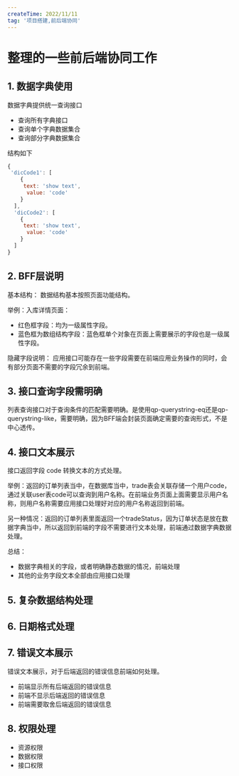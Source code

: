 ```yaml
---
createTime: 2022/11/11
tag: '项目搭建,前后端协同'
---
```

# 整理的一些前后端协同工作

## 1. 数据字典使用

数据字典提供统一查询接口

* 查询所有字典接口
* 查询单个字典数据集合
* 查询部分字典数据集合

结构如下

```js
{
 'dicCode1': [
    {
     text: 'show text',
      value: 'code'
    }
  ],
  'dicCode2': [
    {
     text: 'show text',
      value: 'code'
    }
  ]
}
```

## 2. BFF层说明

基本结构：
数据结构基本按照页面功能结构。

举例：入库详情页面：

* 红色框字段：均为一级属性字段。
* 蓝色框为数组结构字段：蓝色框单个对象在页面上需要展示的字段也是一级属性字段。

隐藏字段说明：
应用接口可能存在一些字段需要在前端应用业务操作的同时，会有部分页面不需要的字段冗余到前端。

## 3. 接口查询字段需明确

列表查询接口对于查询条件的匹配需要明确。是使用qp-querystring-eq还是qp-querystring-like，需要明确，因为BFF端会封装页面确定需要的查询形式，不是中心透传。

## 4. 接口文本展示

接口返回字段 code 转换文本的方式处理。

举例：返回的订单列表当中，在数据库当中，trade表会关联存储一个用户code，通过关联user表code可以查询到用户名称。在前端业务页面上面需要显示用户名称，则用户名称需要应用接口处理好对应的用户名称返回到前端。

另一种情况：返回的订单列表里面返回一个tradeStatus，因为订单状态是放在数据字典当中，所以返回到前端的字段不需要进行文本处理，前端通过数据字典数据处理。

总结：

* 数据字典相关的字段，或者明确静态数据的情况，前端处理
* 其他的业务字段文本全部由应用接口处理

## 5. 复杂数据结构处理

## 6. 日期格式处理

## 7. 错误文本展示

错误文本展示，对于后端返回的错误信息前端如何处理。

* 前端显示所有后端返回的错误信息
* 前端不显示后端返回的错误信息
* 前端需要取舍后端返回的错误信息

## 8. 权限处理

* 资源权限
* 数据权限
* 接口权限
